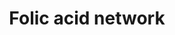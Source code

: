 ---
annotations:
- id: PW:0000140
  parent: regulatory pathway
  type: Pathway Ontology
  value: folate metabolic pathway
authors:
- MaintBot
- Khanspers
- Samuel Sklar
- Egonw
- Christine Chichester
- Laurent
- Eweitz
- AlexanderPico
- Larsgw
citedin:
- link: 10.1038/s41467-024-52306-5
  title: Podocyte-specific KLF6 primes proximal tubule CaMK1D signaling to attenuate
    diabetic kidney disease (2024)
- link: 10.3390/nu17050757
  title: Isoschaftoside in Fig Leaf Tea Alleviates Nonalcoholic Fatty Liver Disease
    in Mice via the Regulation of Macrophage Polarity (2025)
communities: []
description: 'The folic acid-centred micronutrient biological network. The most relevant
  biochemical processes related to folic acid in the context of metabolism, oxidation
  and inflammation are represented. Also, the compartmental separation (intracellular
  vs. plasma) is presented, identifying the folic acid centred plasma metabolome.  '
last-edited: 2024-07-17
ndex: null
organisms:
- Mus musculus
redirect_from:
- /index.php/Pathway:WP1273
- /instance/WP1273
- /instance/WP1273_r134203
revision: r134203
schema-jsonld:
- '@context': https://schema.org/
  '@id': https://wikipathways.github.io/pathways/WP1273.html
  '@type': Dataset
  creator:
    '@type': Organization
    name: WikiPathways
  description: 'The folic acid-centred micronutrient biological network. The most
    relevant biochemical processes related to folic acid in the context of metabolism,
    oxidation and inflammation are represented. Also, the compartmental separation
    (intracellular vs. plasma) is presented, identifying the folic acid centred plasma
    metabolome.  '
  keywords:
  - 1-Methylnicotinamide
  - 1-methylnicotinamide
  - 15-HETE
  - 2-Ketobutyric acid
  - 5,10-METHYL-THF
  - 5-HPETE
  - AA (n-6)
  - ALA (n-3)
  - Adipic acid
  - 'Adipic acid '
  - Alox5
  - Ascorbic acid
  - Betaine
  - C22:5 (n-6)
  - COX1
  - COX2
  - Calcium
  - Carnitine
  - Cat
  - Cbs
  - Choline
  - Cobalamin
  - Copper
  - Cystathione
  - Cysteine
  - DHA (n-3)
  - EPA (n-3)
  - Ethanolamine
  - F2-Isoprostane
  - FAD
  - FMN1
  - FOLIC ACID
  - Fads2
  - Glutathione
  - Glutathione disulfide
  - Glycine
  - Gpx1
  - Gpx2
  - Gpx3
  - Gpx4
  - Gpx6
  - Gsr
  - H2O
  - H2O2
  - Heme
  - Homocysteine
  - Hypoxanthine
  - Iron
  - Kmo
  - L-Glutamic acid
  - L-Methionine
  - LA (n-6)
  - Leukotriene A4
  - Leukotriene B4
  - Leukotriene C4
  - Leukotriene D4
  - LeukotrieneE4
  - Lipoic acid
  - Lipoxin A4
  - Lipoxin B4
  - Manganese
  - Methionine
  - Methionine sulfoxide
  - Methylmalonic acid
  - 'Methylmalonic acid '
  - Mthfr
  - Mtr
  - NADP
  - NADPH
  - Niacin
  - Nicotinamide
  - O2
  - PGD2
  - PGE3
  - PGF2a
  - PGG2
  - PGH2
  - PGI2
  - Pnpo
  - Ptgds
  - Ptges
  - Ptgis
  - Pyridoxal-5'-phosphate
  - ROS
  - Riboflavin
  - 'S-Adenosylhomocysteine '
  - S-Adenosylmethionine
  - 'S-Adenosylmethionine '
  - Selenium
  - Selk
  - Sepw1
  - Sepx1
  - Serine
  - Thioredoxin
  - Thromboxane A2
  - Thromboxane B2
  - Tromboxane A2
  - Tryptophan
  - Txnrd1
  - Txnrd2
  - Uric acid
  - Vitamin B12
  - Xanthine
  - Xdh
  - Zinc
  - a Tocopherol
  - a-tocopherol
  - iPF2-alpha
  license: CC0
  name: Folic acid network
seo: CreativeWork
title: Folic acid network
wpid: WP1273
---